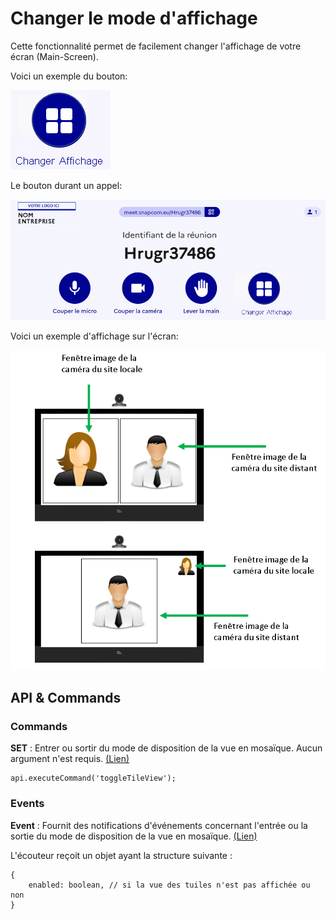 # Changer le mode d'affichage

Cette fonctionnalité permet de facilement changer l'affichage de votre écran (Main-Screen).

Voici un exemple du bouton:

![image](./images/bouton-affichage.png)

Le bouton durant un appel:

![image](./images/changer-affichage-1.png "Changer le mode d'affichage")


Voici un exemple d'affichage sur l'écran:


![image](./images/affichage-ecran.png)

## API & Commands

### Commands

**SET** : Entrer ou sortir du mode de disposition de la vue en mosaïque. Aucun argument n'est requis. [(Lien)](https://jitsi.github.io/handbook/docs/dev-guide/dev-guide-iframe-commands/#toggletileview)

    api.executeCommand('toggleTileView');

### Events

**Event** : Fournit des notifications d'événements concernant l'entrée ou la sortie du mode de disposition de la vue en mosaïque. [(Lien)](https://jitsi.github.io/handbook/docs/dev-guide/dev-guide-iframe-events/#tileviewchanged) 

L'écouteur reçoit un objet ayant la structure suivante :


    {
        enabled: boolean, // si la vue des tuiles n'est pas affichée ou non
    }